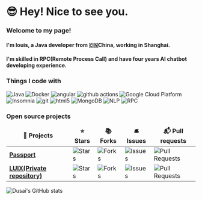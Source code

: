 # 😎 Hey! Nice to see you.

### Welcome to my page!
#### I'm louis, a Java developer from 🇨🇳China, working in Shanghai. 
#### I'm skilled in RPC(Remote Process Call) and have four years AI chatbot developing experience.

### Things I code with

<p>
  <img alt="Java" src="https://img.shields.io/badge/-Java-45b8d8?style=for-the-badge&logo=java&logoColor=white" />
  <img alt="Docker" src="https://img.shields.io/badge/-Docker-46a2f1?style=for-the-badge&logo=docker&logoColor=white" />
  <img alt="angular" src="https://img.shields.io/badge/-Angular-DD0031?style=for-the-badge&logo=angular&logoColor=white" />
  <img alt="github actions" src="https://img.shields.io/badge/-Github_Actions-2088FF?style=for-the-badge&logo=github-actions&logoColor=white" />
  <img alt="Google Cloud Platform" src="https://img.shields.io/badge/-Google_Cloud_Platform-1a73e8?style=for-the-badge&logo=google-cloud&logoColor=white" />
  <img alt="Insomnia" src="https://img.shields.io/badge/-Insomnia-5849BE?style=for-the-badge&logo=insomnia&logoColor=white" />
  <img alt="git" src="https://img.shields.io/badge/-Git-F05032?style=for-the-badge&logo=git&logoColor=white" />
  <img alt="html5" src="https://img.shields.io/badge/-HTML5-E34F26?style=for-the-badge&logo=html5&logoColor=white" />
  <img alt="MongoDB" src="https://img.shields.io/badge/-MongoDB-13aa52?style=for-the-badge&logo=mongodb&logoColor=white" />
  <img alt="NLP" src="https://img.shields.io/badge/-nlp-F05098?style=for-the-badge&logo=nlp&logoColor=white" />
  <img alt="RPC" src="https://img.shields.io/badge/-rpc-F97898?style=for-the-badge&logo=rpc&logoColor=white" />
</p>

<h3>Open source projects</h3>
<table>
  <thead align="center">
    <tr border: none;>
      <td><b>🎁 Projects</b></td>
      <td><b>⭐ Stars</b></td>
      <td><b>📚 Forks</b></td>
      <td><b>🛎 Issues</b></td>
      <td><b>📬 Pull requests</b></td>
    </tr>
  </thead>
  <tbody>
    <tr>
      <td><a href="https://github.com/pm6422/passport"><b>Passport</b></a></td>
      <td><img alt="Stars" src="https://img.shields.io/github/stars/pm6422/passport?style=flat-square&labelColor=343b41"/></td>
      <td><img alt="Forks" src="https://img.shields.io/github/forks/pm6422/passport?style=flat-square&labelColor=343b41"/></td>
      <td><img alt="Issues" src="https://img.shields.io/github/issues/pm6422/passport?style=flat-square&labelColor=343b41"/></td>
      <td><img alt="Pull Requests" src="https://img.shields.io/github/issues-pr/pm6422/passport?style=flat-square&labelColor=343b41"/></td>
    </tr>
    <tr>
      <td><a href="https://github.com/pm6422/infinity-rpc"><b>LUIX(Private repository)</b></a></td>
      <td><img alt="Stars" src="https://img.shields.io/github/stars/pm6422/infinity-rpc?style=flat-square&labelColor=343b41"/></td>
      <td><img alt="Forks" src="https://img.shields.io/github/forks/pm6422/infinity-rpc?style=flat-square&labelColor=343b41"/></td>
      <td><img alt="Issues" src="https://img.shields.io/github/issues/pm6422/infinity-rpc?style=flat-square&labelColor=343b41"/></td>
      <td><img alt="Pull Requests" src="https://img.shields.io/github/issues-pr/infinity-rpc/passport?style=flat-square&labelColor=343b41"/></td>
    </tr>
  </tbody>
</table>

<!--
**pm6422/pm6422** is a ✨ _special_ ✨ repository because its `README.md` (this file) appears on your GitHub profile.

Here are some ideas to get you started:

- 🔭 I’m currently working on ...
- 🌱 I’m currently learning ...
- 👯 I’m looking to collaborate on ...
- 🤔 I’m looking for help with ...
- 💬 Ask me about ...
- 📫 How to reach me: ...
- 😄 Pronouns: ...
- ⚡ Fun fact: ...
-->


![Dusai's GitHub stats](https://github-readme-stats.vercel.app/api?username=pm6422)

